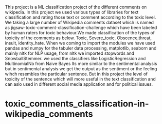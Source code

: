 This project is a ML classification project of the different comments on wikipedia.
In this project we used various types of libraries for text classification and rating those text or comment according to the toxic level.
We taking a large number of Wikipedia comments dataset which is named as jigsaw-toxic-comment-classification-challenge which have been labeled by human raters for toxic behaviour.We made classification of the types of toxicity of the comments as below.
Toxic, Severe_toxic, Obscence,threat, insult, identity_hate.
When we coming to import the modules we have used pandas and numpy for the tabuler data processing, matplotlib, seaborn and mainly nltk for NLP usage, from nltk we imported stopwords and SnowballStemmer.
we used the classifiers like LogisticRegression and MultinomialNb from Naive Bayes
Its more similar to the sentimental analysis but in sentimental analysis we get the output as the sentiment or the feeling wihch resembles the particular sentence.
But in this project the level of toxicity of the sentence which will more useful in the text classification and can aslo used in different social media application and for political issues.
# toxic_comments_classification-in-wikipedia_comments
